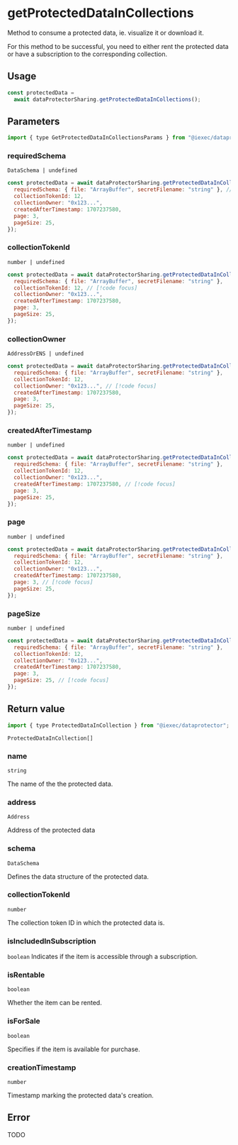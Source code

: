 # getProtectedDataInCollections

Method to consume a protected data, ie. visualize it or download it.

For this method to be successful, you need to either rent the protected data or have a
subscription to the corresponding collection.

## Usage

```js
const protectedData =
  await dataProtectorSharing.getProtectedDataInCollections();
```

## Parameters

```js
import { type GetProtectedDataInCollectionsParams } from "@iexec/dataprotector";
```

### requiredSchema

`DataSchema | undefined`

```js
const protectedData = await dataProtectorSharing.getProtectedDataInCollections({
  requiredSchema: { file: "ArrayBuffer", secretFilename: "string" }, // [!code focus]
  collectionTokenId: 12,
  collectionOwner: "0x123...",
  createdAfterTimestamp: 1707237580,
  page: 3,
  pageSize: 25,
});
```

### collectionTokenId

`number | undefined`

```js
const protectedData = await dataProtectorSharing.getProtectedDataInCollections({
  requiredSchema: { file: "ArrayBuffer", secretFilename: "string" },
  collectionTokenId: 12, // [!code focus]
  collectionOwner: "0x123...",
  createdAfterTimestamp: 1707237580,
  page: 3,
  pageSize: 25,
});
```

### collectionOwner

`AddressOrENS | undefined`

```js
const protectedData = await dataProtectorSharing.getProtectedDataInCollections({
  requiredSchema: { file: "ArrayBuffer", secretFilename: "string" },
  collectionTokenId: 12,
  collectionOwner: "0x123...", // [!code focus]
  createdAfterTimestamp: 1707237580,
  page: 3,
  pageSize: 25,
});
```

### createdAfterTimestamp

`number | undefined`

```js
const protectedData = await dataProtectorSharing.getProtectedDataInCollections({
  requiredSchema: { file: "ArrayBuffer", secretFilename: "string" },
  collectionTokenId: 12,
  collectionOwner: "0x123...",
  createdAfterTimestamp: 1707237580, // [!code focus]
  page: 3,
  pageSize: 25,
});
```

### page

`number | undefined`

```js
const protectedData = await dataProtectorSharing.getProtectedDataInCollections({
  requiredSchema: { file: "ArrayBuffer", secretFilename: "string" },
  collectionTokenId: 12,
  collectionOwner: "0x123...",
  createdAfterTimestamp: 1707237580,
  page: 3, // [!code focus]
  pageSize: 25,
});
```

### pageSize

`number | undefined`

```js
const protectedData = await dataProtectorSharing.getProtectedDataInCollections({
  requiredSchema: { file: "ArrayBuffer", secretFilename: "string" },
  collectionTokenId: 12,
  collectionOwner: "0x123...",
  createdAfterTimestamp: 1707237580,
  page: 3,
  pageSize: 25, // [!code focus]
});
```

## Return value

```js
import { type ProtectedDataInCollection } from "@iexec/dataprotector";
```

`ProtectedDataInCollection[]`

### name

`string`

The name of the the protected data.

### address

`Address`

Address of the protected data

### schema

`DataSchema`

Defines the data structure of the protected data.

### collectionTokenId

`number`

The collection token ID in which the protected data is.

### isIncludedInSubscription

`boolean`
Indicates if the item is accessible through a subscription.

### isRentable

`boolean`

Whether the item can be rented.

### isForSale

`boolean`

Specifies if the item is available for purchase.

### creationTimestamp

`number`

Timestamp marking the protected data's creation.

## Error

TODO
